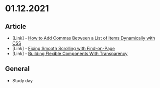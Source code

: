# 01.12.2021

## Article

- \[Link\] - [How to Add Commas Between a List of Items Dynamically with CSS](https://css-tricks.com/how-to-add-commas-between-a-list-of-items-dynamically-with-css/)
- \[Link\] - [Fixing Smooth Scrolling with Find-on-Page](https://css-tricks.com/fixing-smooth-scrolling-with-find-on-page/)
- \[Link\] - [Building Flexible Components With Transparency](https://css-tricks.com/building-flexible-components-with-transparency/)

## General

- Study day

